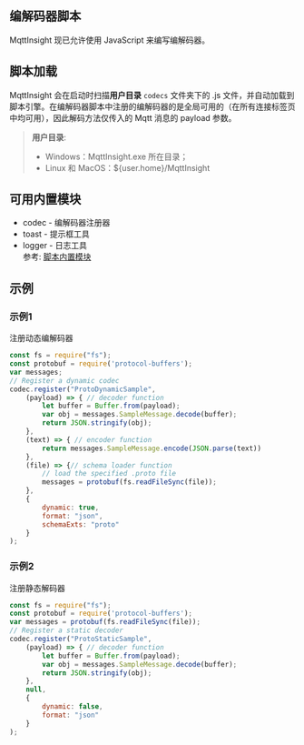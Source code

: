编解码器脚本
--
MqttInsight 现已允许使用 JavaScript 来编写编解码器。  

## 脚本加载  
MqttInsight 会在启动时扫描**用户目录** `codecs` 文件夹下的 .js 文件，并自动加载到脚本引擎。在编解码器脚本中注册的编解码器的是全局可用的（在所有连接标签页中均可用），因此解码方法仅传入的 Mqtt 消息的 payload 参数。
> **用户目录**:  
> * Windows：MqttInsight.exe 所在目录；  
> * Linux 和 MacOS：${user.home}/MqttInsight

## 可用内置模块
* codec - 编解码器注册器
* toast - 提示框工具
* logger - 日志工具  
参考: [脚本内置模块](Modules.md)

## 示例
### 示例1
注册动态编解码器
```js
const fs = require("fs");
const protobuf = require('protocol-buffers');
var messages;
// Register a dynamic codec
codec.register("ProtoDynamicSample",
    (payload) => { // decoder function
        let buffer = Buffer.from(payload);
        var obj = messages.SampleMessage.decode(buffer);
        return JSON.stringify(obj);
    },
    (text) => { // encoder function
        return messages.SampleMessage.encode(JSON.parse(text))
    },
    (file) => {// schema loader function
        // load the specified .proto file
        messages = protobuf(fs.readFileSync(file));
    },
    {
        dynamic: true,
        format: "json",
        schemaExts: "proto"
    }
);
```

### 示例2
注册静态解码器
```js
const fs = require("fs");
const protobuf = require('protocol-buffers');
var messages = protobuf(fs.readFileSync(file));
// Register a static decoder
codec.register("ProtoStaticSample",
    (payload) => { // decoder function
        let buffer = Buffer.from(payload);
        var obj = messages.SampleMessage.decode(buffer);
        return JSON.stringify(obj);
    },
    null,
    {
        dynamic: false,
        format: "json"
    }
);
```
